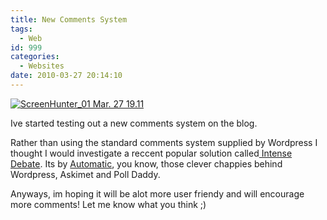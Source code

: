 ```yaml
---
title: New Comments System
tags:
  - Web
id: 999
categories:
  - Websites
date: 2010-03-27 20:14:10
---
```


[![](https://mikecann.co.uk/wp-content/uploads/2010/03/ScreenHunter_01-Mar.-27-19.11.gif "ScreenHunter_01 Mar. 27 19.11")](https://mikecann.co.uk/wp-content/uploads/2010/03/ScreenHunter_01-Mar.-27-19.11.gif)

Ive started testing out a new comments system on the blog.

Rather than using the standard comments system supplied by Wordpress I thought I would investigate a reccent popular solution called[ Intense Debate](https://intensedebate.com/home). Its by [Automatic](https://automattic.com/), you know, those clever chappies behind Wordpress, Askimet and Poll Daddy.

Anyways, im hoping it will be alot more user friendy and will encourage more comments! Let me know what you think ;)